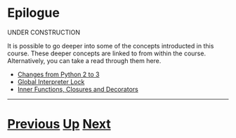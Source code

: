 # Epilogue

UNDER CONSTRUCTION

It is possible to go deeper into some of the concepts introducted in 
this course. These deeper concepts are linked to from within the course.
Alternatively, you can take a read through them here.

 * [Changes from Python 2 to 3](python2to3.md)
 * [Global Interpreter Lock](gil.md)
 * [Inner Functions, Closures and Decorators](closures.md)

***

# [Previous](README.md) [Up](README.md) [Next](python2to3.md)
